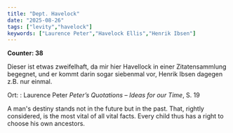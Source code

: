 ```yaml
---
title: "Dept. Havelock"
date: "2025-08-26"
tags: ["levity","havelock"]
keywords: ["Laurence Peter","Havelock Ellis","Henrik Ibsen"]
---
```

**Counter: 38**

Dieser ist etwas zweifelhaft, da mir hier Havellock in einer Zitatensammlung begegnet, und er kommt darin sogar siebenmal vor, Henrik Ibsen dagegen z.B. nur einmal.

Ort: : Laurence Peter *Peter’s Quotations – Ideas for our Time*, S. 19

A man's destiny stands not in the future but in the past. That, rightly considered, is the most vital of all vital facts. Every child thus has a right to choose his own ancestors.

